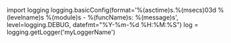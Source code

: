 import logging
logging.basicConfig(format='%(asctime)s.%(msecs)03d %(levelname)s %(module)s - %(funcName)s: %(message)s', level=logging.DEBUG,
    datefmt="%Y-%m-%d %H:%M:%S")
log = logging.getLogger('myLoggerName')
